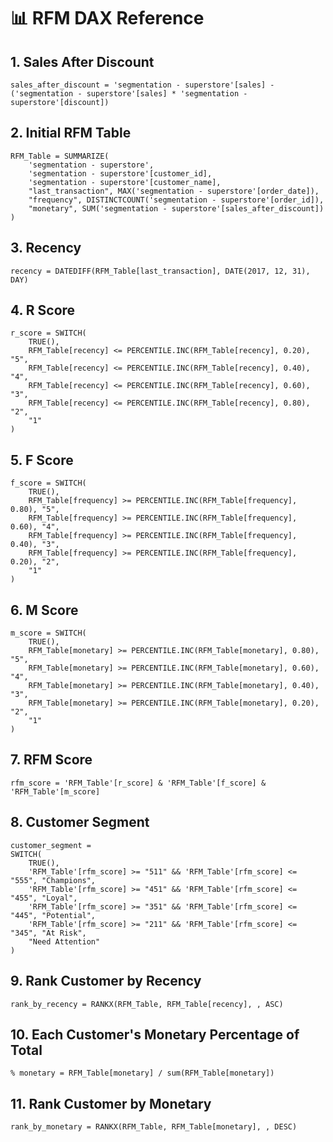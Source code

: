 # 📊 RFM DAX Reference

## 1. Sales After Discount
```dax
sales_after_discount = 'segmentation - superstore'[sales] - ('segmentation - superstore'[sales] * 'segmentation - superstore'[discount])
```

## 2. Initial RFM Table
```dax
RFM_Table = SUMMARIZE(
    'segmentation - superstore',
    'segmentation - superstore'[customer_id],
    'segmentation - superstore'[customer_name],
    "last_transaction", MAX('segmentation - superstore'[order_date]),
    "frequency", DISTINCTCOUNT('segmentation - superstore'[order_id]),
    "monetary", SUM('segmentation - superstore'[sales_after_discount])
)
```

## 3. Recency
``` dax
recency = DATEDIFF(RFM_Table[last_transaction], DATE(2017, 12, 31), DAY)
```

## 4. R Score
``` dax
r_score = SWITCH(
    TRUE(),
    RFM_Table[recency] <= PERCENTILE.INC(RFM_Table[recency], 0.20), "5",
    RFM_Table[recency] <= PERCENTILE.INC(RFM_Table[recency], 0.40), "4",
    RFM_Table[recency] <= PERCENTILE.INC(RFM_Table[recency], 0.60), "3",
    RFM_Table[recency] <= PERCENTILE.INC(RFM_Table[recency], 0.80), "2",
    "1"
)
```

## 5. F Score
``` dax
f_score = SWITCH(
    TRUE(),
    RFM_Table[frequency] >= PERCENTILE.INC(RFM_Table[frequency], 0.80), "5",
    RFM_Table[frequency] >= PERCENTILE.INC(RFM_Table[frequency], 0.60), "4",
    RFM_Table[frequency] >= PERCENTILE.INC(RFM_Table[frequency], 0.40), "3",
    RFM_Table[frequency] >= PERCENTILE.INC(RFM_Table[frequency], 0.20), "2",
    "1"
)
```

## 6. M Score
``` dax
m_score = SWITCH(
    TRUE(),
    RFM_Table[monetary] >= PERCENTILE.INC(RFM_Table[monetary], 0.80), "5",
    RFM_Table[monetary] >= PERCENTILE.INC(RFM_Table[monetary], 0.60), "4",
    RFM_Table[monetary] >= PERCENTILE.INC(RFM_Table[monetary], 0.40), "3",
    RFM_Table[monetary] >= PERCENTILE.INC(RFM_Table[monetary], 0.20), "2",
    "1"
)
```

## 7. RFM Score
``` dax
rfm_score = 'RFM_Table'[r_score] & 'RFM_Table'[f_score] & 'RFM_Table'[m_score]
```

## 8. Customer Segment
``` dax
customer_segment = 
SWITCH(
    TRUE(),
    'RFM_Table'[rfm_score] >= "511" && 'RFM_Table'[rfm_score] <= "555", "Champions",
    'RFM_Table'[rfm_score] >= "451" && 'RFM_Table'[rfm_score] <= "455", "Loyal",
    'RFM_Table'[rfm_score] >= "351" && 'RFM_Table'[rfm_score] <= "445", "Potential",
    'RFM_Table'[rfm_score] >= "211" && 'RFM_Table'[rfm_score] <= "345", "At Risk",
    "Need Attention"
)
```

## 9. Rank Customer by Recency
``` dax
rank_by_recency = RANKX(RFM_Table, RFM_Table[recency], , ASC)
```

## 10. Each Customer's Monetary Percentage of Total
``` dax
% monetary = RFM_Table[monetary] / sum(RFM_Table[monetary])
```

## 11. Rank Customer by Monetary
``` dax
rank_by_monetary = RANKX(RFM_Table, RFM_Table[monetary], , DESC)
```
